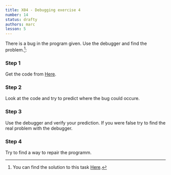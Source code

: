 ```yaml
---
title: X04 - Debugging exercise 4
number: 14
status: drafty
authors: marc
lesson: 5
---
```


There is a bug in the program given. Use the debugger and find the problem.[^solution]:    

[^solution]:    
    You can find the solution to this task [Here](https://github.com/satkowski/csharp-solutions/tree/master/lesson_05/X04_debugging_exercise_4/ExerciseSolution).

### Step 1

Get the code from [Here](https://github.com/satkowski/csharp-solutions/tree/master/lesson_05/X04_debugging_exercise_4/Exercise).

### Step 2

Look at the code and try to predict where the bug could occure.

### Step 3

Use the debugger and verify your prediction. If you were false try to find the real problem with the debugger.

### Step 4

Try to find a way to repair the programm.